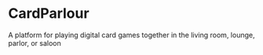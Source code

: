 # CardParlour
A platform for playing digital card games together in the living room, lounge, parlor, or saloon
